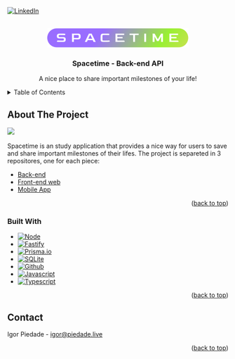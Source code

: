 <a name="Spacetime-Web"></a>

[![LinkedIn][linkedin-shield]][linkedin-url]

<!-- PROJECT LOGO -->
<br />
<div align="center">
  <a href="https://github.com/igorpiedade/spacetime_web">
    <img src="https://github.com/igorpiedade/spacetime_web/blob/main/src/assets/spacetimeLogo.svg">
  </a>

<h3 align="center">Spacetime - Back-end API</h3>

  <p align="center">
    A nice place to share important milestones of your life!
  </p>
</div>

<!-- TABLE OF CONTENTS -->
<details>
  <summary>Table of Contents</summary>
  <ol>
    <li>
      <a href="#about-the-project">About The Project</a>
      <ul>
        <li><a href="#built-with">Built With</a></li>
      </ul>
    </li>
    <li><a href="#contact">Contact</a></li>
  </ol>
</details>



<!-- ABOUT THE PROJECT -->
## About The Project

<img src="/public/images/screenshot.png">

Spacetime is an study application that provides a nice way for users to save and share important milestones of their lifes. 
The project is separeted in 3 repositores, one for each piece:

  - <a href="https://github.com/igorpiedade/spacetime_api"> Back-end</a>
  - <a href="https://github.com/igorpiedade/spacetime_web"> Front-end web</a>
  - <a href="https://github.com/igorpiedade/spacetime_mobile"> Mobile App</a>

<p align="right">(<a href="#readme-top">back to top</a>)</p>



### Built With

* [![Node][Node.JS]][Nodejs-url]
* [![Fastify][Fastify.dev]][Fastify.dev-url]
* [![Prisma.io][Prisma.io]][Prisma.io-url]
* [![SQLite][SQLite.org]][SQLite-url]
* [![Github][Github.com]][Github-url]
* [![Javascript][Javascript.js]][Js-url]
* [![Typescript][Typescript.org]][Typescript-url]

<p align="right">(<a href="#readme-top">back to top</a>)</p>



<!-- GETTING STARTED -->




<!-- CONTACT -->
## Contact

Igor Piedade - igor@piedade.live 


<p align="right">(<a href="#readme-top">back to top</a>)</p>


<!-- MARKDOWN LINKS & IMAGES -->
<!-- https://www.markdownguide.org/basic-syntax/#reference-style-links -->


[linkedin-url]: https://linkedin.com/in/igorpiedade
[linkedin-shield]: https://img.shields.io/badge/-LinkedIn-black.svg?style=for-the-badge&logo=linkedin&colorB=555
[product-screenshot]: /src/assets/screenshot.png
[Github.com]: https://img.shields.io/badge/Git-F05032?style=for-the-badge&logo=git&logoColor=white
[Github-url]: https://github.com
[Javascript.js]: https://img.shields.io/badge/Javascript-F0DB4F?style=for-the-badge&logo=javascript&logoColor=F0DB4F&labelColor=black
[Js-url]: https://js.org
[Typescript.org]: https://img.shields.io/badge/Typescript-007acc?style=for-the-badge&logo=typescript&logoColor=007acc&labelColor=black
[Typescript-url]: https://www.typescriptlang.org
[Node.js]: https://img.shields.io/badge/NODE.JS-1C9631?style=for-the-badge&logo=node.js&logoColor=085014
[Nodejs-url]: https://nodejs.org
[Fastify.dev]: https://img.shields.io/badge/Fastify-black?style=for-the-badge&logo=fastify&logoColor=white
[Fastify.dev-url]: https://fastify.dev
[Prisma.io]: https://img.shields.io/badge/Fastify-2D3748?style=for-the-badge&logo=prisma
[Prisma.io-url]: https://www.prisma.io
[SQLite.org]: https://img.shields.io/badge/SQLite-003B57?style=for-the-badge&logo=SQLite
[SQLite-url]: https://www.sqlite.org